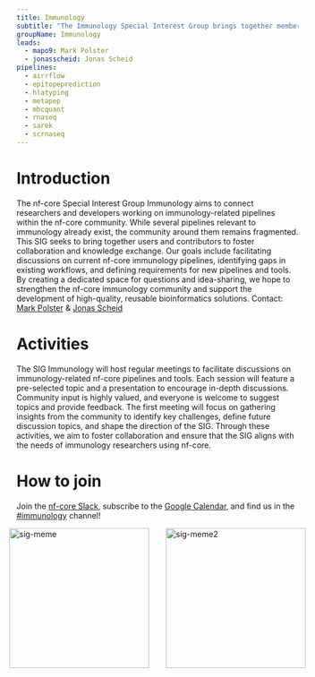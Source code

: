 ```yaml
---
title: Immunology
subtitle: "The Immunology Special Interest Group brings together members of the nf-core community who are working on immunology-related research."
groupName: Immunology
leads:
  - mapo9: Mark Polster
  - jonasscheid: Jonas Scheid
pipelines:
  - airrflow
  - epitopeprediction
  - hlatyping
  - metapep
  - mhcquant
  - rnaseq
  - sarek
  - scrnaseq
---
```


# Introduction

The nf-core Special Interest Group Immunology aims to connect researchers and developers working on immunology-related pipelines within the nf-core community. While several pipelines relevant to immunology already exist, the community around them remains fragmented. This SIG seeks to bring together users and contributors to foster collaboration and knowledge exchange.
Our goals include facilitating discussions on current nf-core immunology pipelines, identifying gaps in existing workflows, and defining requirements for new pipelines and tools. By creating a dedicated space for questions and idea-sharing, we hope to strengthen the nf-core immunology community and support the development of high-quality, reusable bioinformatics solutions.
Contact: [Mark Polster](https://nfcore.slack.com/team/U05SAA3HHL3) & [Jonas Scheid](https://nfcore.slack.com/team/U03DN4C1JQ5)

# Activities

The SIG Immunology will host regular meetings to facilitate discussions on immunology-related nf-core pipelines and tools. Each session will feature a pre-selected topic and a presentation to encourage in-depth discussions. Community input is highly valued, and everyone is welcome to suggest topics and provide feedback.
The first meeting will focus on gathering insights from the community to identify key challenges, define future discussion topics, and shape the direction of the SIG. Through these activities, we aim to foster collaboration and ensure that the SIG aligns with the needs of immunology researchers using nf-core.

# How to join

Join the [nf-core Slack](/join#slack), subscribe to the [Google Calendar](https://calendar.google.com/calendar/u/0?cid=YTRhN2Y5NWI5NTQxZDJhNDY3YmZmOTYxZTNiMGFhYmZhY2Q2N2M5Njc5OWE4NjAyMTlkY2M0ODcyMzI0ZGQwY0Bncm91cC5jYWxlbmRhci5nb29nbGUuY29t), and find us in the [#immunology](https://nfcore.slack.com/archives/C08HRS8DKNX) channel!

<div style="display: flex; justify-content: center; align-items: flex-start; gap: 30px;">
  <img src="https://github.com/user-attachments/assets/927195b3-4911-4f80-a23a-5fed0e23a8f7" alt="sig-meme" width="250" height="250"/>
  <img src="https://github.com/user-attachments/assets/88c8b083-51b4-43b8-9952-40f8d15ca156" alt="sig-meme2" width="250" height="250"/>
</div>
